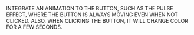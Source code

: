 
INTEGRATE AN ANIMATION TO THE BUTTON, SUCH AS THE PULSE EFFECT, WHERE THE BUTTON IS ALWAYS MOVING EVEN WHEN NOT CLICKED. ALSO, WHEN CLICKING THE BUTTON, IT WILL CHANGE COLOR FOR A FEW SECONDS.
